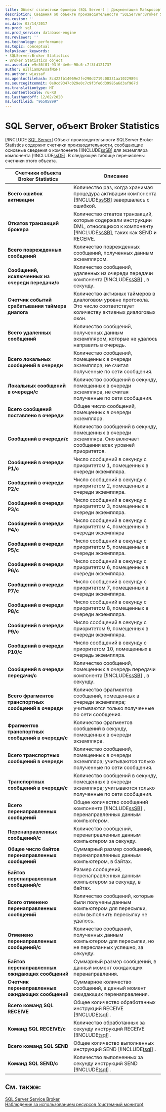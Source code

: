 ```yaml
---
title: Объект статистики брокера (SQL Server) | Документация Майкрософт
description: Сведения об объекте производительности "SQLServer:Broker Statistics", содержащем счетчики производительности, которые сообщают Service Broker сведения о ядре СУБД.
ms.custom: ''
ms.date: 03/14/2017
ms.prod: sql
ms.prod_service: database-engine
ms.reviewer: ''
ms.technology: performance
ms.topic: conceptual
helpviewer_keywords:
- SQLServer:Broker Statistics
- Broker Statistics object
ms.assetid: e9e36f01-93f6-4e6e-90c6-c7f3fd121737
author: WilliamDAssafMSFT
ms.author: wiassaf
ms.openlocfilehash: 8c422fb14069e2fe290d2719c08331aa10229894
ms.sourcegitcommit: 0e0cd9347c029e0c7c9f3fe6d39985a6d3af967d
ms.translationtype: HT
ms.contentlocale: ru-RU
ms.lasthandoff: 12/02/2020
ms.locfileid: "96505899"
---
```

# <a name="sql-server-broker-statistics-object"></a>SQL Server, объект Broker Statistics
 [!INCLUDE [SQL Server](../../includes/applies-to-version/sqlserver.md)]
  Объект производительности SQLServer:Broker Statistics содержит счетчики производительности, сообщающие основные сведения о компоненте [!INCLUDE[ssSB](../../includes/sssb-md.md)] для экземпляра компонента [!INCLUDE[ssDE](../../includes/ssde-md.md)]. В следующей таблице перечислены счетчики этого объекта.  
  
|Счетчики объекта Broker Statistics|Описание|  
|-------------------------------------------|-----------------|  
|**Всего ошибок активации**|Количество раз, когда хранимая процедура активации компонента [!INCLUDE[ssSB](../../includes/sssb-md.md)] завершалась с ошибкой.|  
|**Откатов транзакций брокера**|Количество откатов транзакций, которые содержали инструкции DML, относящихся к компоненту [!INCLUDE[ssSB](../../includes/sssb-md.md)], таких как SEND и RECEIVE.|  
|**Всего поврежденных сообщений**|Количество поврежденных сообщений, полученных данным экземпляром.|  
|**Сообщений, исключенных из очереди передачи/с**|Количество сообщений, удаленных из очереди передачи компонента [!INCLUDE[ssSB](../../includes/sssb-md.md)] , в секунду.|  
|**Счетчик событий срабатывания таймера диалога**|Количество активных таймеров в диалоговом уровне протокола. Это число соответствует количеству активных диалоговых окон.|  
|**Всего удаленных сообщений**|Количество сообщений, полученных данным экземпляром, которые не удалось направить в очередь.|  
|**Всего локальных сообщений в очереди**|Количество сообщений, помещенных в очереди экземпляра, не считая полученные по сети сообщения.|  
|**Локальных сообщений в очереди/с**|Количество сообщений в секунду, помещенных в очереди экземпляра, не считая полученные по сети сообщения.|  
|**Всего сообщений поставлено в очереди**|Общее число сообщений, помещенных в очереди экземпляра.|  
|**Сообщений в очереди/с**|Количество сообщений в секунду, помещенных в очереди экземпляра. Оно включает сообщения всех уровней приоритетов.|  
|**Сообщений в очереди P1/с**|Число сообщений в секунду с приоритетом 1, помещенных в очереди экземпляра.|  
|**Сообщений в очереди P2/с**|Число сообщений в секунду с приоритетом 2, помещенных в очереди экземпляра.|  
|**Сообщений в очереди P3/с**|Число сообщений в секунду с приоритетом 3, помещенных в очереди экземпляра.|  
|**Сообщений в очереди P4/с**|Число сообщений в секунду с приоритетом 4, помещенных в очереди экземпляра|  
|**Сообщений в очереди P5/с**|Число сообщений в секунду с приоритетом 5, помещенных в очереди экземпляра.|  
|**Сообщений в очереди P6/с**|Число сообщений в секунду с приоритетом 6, помещенных в очереди экземпляра.|  
|**Сообщений в очереди P7/с**|Число сообщений в секунду с приоритетом 7, помещенных в очереди экземпляра.|  
|**Сообщений в очереди P8/с**|Число сообщений в секунду с приоритетом 8, помещенных в очереди экземпляра.|  
|**Сообщений в очереди P9/с**|Число сообщений в секунду с приоритетом 9, помещенных в очереди экземпляра.|  
|**Сообщений в очереди P10/с**|Число сообщений в секунду с приоритетом 10, помещенных в очередь экземпляра.|  
|**Сообщений в очереди передачи/с**|Количество сообщений, помещенных в очередь передачи компонента [!INCLUDE[ssSB](../../includes/sssb-md.md)] , в секунду.|  
|**Всего фрагментов транспортных сообщений в очереди**|Количество фрагментов сообщений, помещенных в очереди экземпляра; учитываются только полученные по сети сообщения.|  
|**Фрагментов транспортных сообщений в очереди/с**|Количество фрагментов сообщений в секунду, помещенных в очереди экземпляра.|  
|**Всего транспортных сообщений в очереди**|Количество сообщений, помещенных в очереди экземпляра; учитываются только полученные по сети сообщения.|  
|**Транспортных сообщений в очереди/с**|Количество сообщений в секунду, помещенных в очереди экземпляра; учитываются только полученные по сети сообщения.|  
|**Всего перенаправленных сообщений**|Общее количество сообщений компонента [!INCLUDE[ssSB](../../includes/sssb-md.md)] , перенаправленных данным компьютером.|  
|**Перенаправленных сообщений/с**|Количество сообщений, перенаправленных данным компьютером за секунду.|  
|**Общее число байтов перенаправленных сообщений**|Суммарный размер сообщений, перенаправленных данным компьютером, в байтах.|  
|**Байтов перенаправленных сообщений/с**|Размер сообщений, перенаправленных данным компьютером за секунду, в байтах.|  
|**Всего отменено перенаправленных сообщений**|Количество сообщений, которые были получены данным компьютером для пересылки, если выполнить пересылку не удалось.|  
|**Отменено перенаправленных сообщений/с**|Количество сообщений, полученных данным компьютером для пересылки, но не пересланных успешно, за секунду.|  
|**Байтов перенаправленных ожидающих сообщений**|Суммарный размер сообщений, в данный момент ожидающих перенаправления.|  
|**Счетчик перенаправленных ожидающих сообщений**|Суммарное количество сообщений, в данный момент ожидающих перенаправления.|  
|**Всего команд SQL RECEIVE**|Общее количество обработанных инструкций RECEIVE [!INCLUDE[tsql](../../includes/tsql-md.md)] .|  
|**Команд SQL RECEIVE/с**|Количество обработанных за секунду инструкций RECEIVE [!INCLUDE[tsql](../../includes/tsql-md.md)] .|  
|**Всего команд SQL SEND**|Общее количество выполненных инструкций SEND [!INCLUDE[tsql](../../includes/tsql-md.md)] .|  
|**Команд SQL SEND/с**|Количество выполненных за секунду инструкций SEND [!INCLUDE[tsql](../../includes/tsql-md.md)] .|  
  
## <a name="see-also"></a>См. также:  
 [SQL Server Service Broker](../../database-engine/configure-windows/sql-server-service-broker.md)   
 [Наблюдение за использованием ресурсов (системный монитор)](../../relational-databases/performance-monitor/monitor-resource-usage-system-monitor.md)  
  
  
